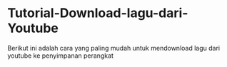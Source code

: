 # Tutorial-Download-lagu-dari-Youtube
Berikut ini adalah cara yang paling mudah untuk mendownload lagu dari youtube ke penyimpanan perangkat
